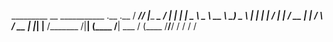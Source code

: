   _________ __              ___________      .__  .__
  /   _____//  |______ ______\_   _____/____  |  | |  |
  \_____  \\   __\__  \\_  __ \    __) \__  \ |  | |  |
  /        \|  |  / __ \|  | \/     \   / __ \|  |_|  |__
  /_______  /|__| (____  /__|  \___  /  (____  /____/____/
  \/           \/          \/        \/
